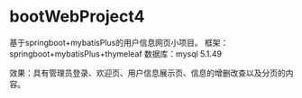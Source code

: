 # bootWebProject4
基于springboot+mybatisPlus的用户信息网页小项目。
框架：springboot+mybatisPlus+thymeleaf
数据库：mysql 5.1.49

效果：具有管理员登录、欢迎页、用户信息展示页、信息的增删改查以及分页的内容。
